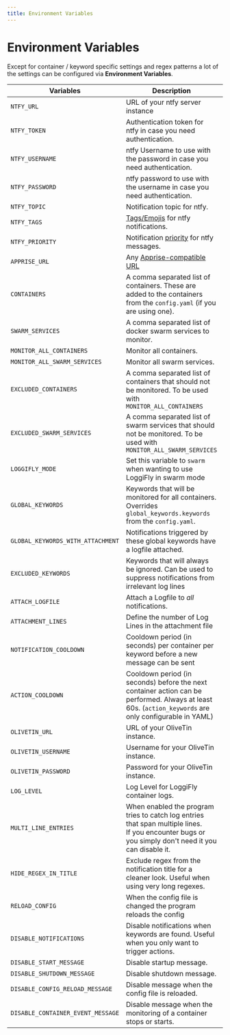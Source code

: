```yaml
---
title: Environment Variables
---
```


# Environment Variables

Except for container / keyword specific settings and regex patterns a lot of the settings can be configured via **Environment Variables**.


| Variables                         | Description                                              | Default  |
|-----------------------------------|----------------------------------------------------------|----------|
| `NTFY_URL`                      | URL of your ntfy server instance                           | _N/A_    |
| `NTFY_TOKEN`                    | Authentication token for ntfy in case you need authentication.      | _N/A_    |
| `NTFY_USERNAME`                 | ntfy Username to use with the password in case you need authentication.             | _N/A_    |
| `NTFY_PASSWORD`                 | ntfy password to use with the username in case you need authentication.             | _N/A_    |
| `NTFY_TOPIC`                    | Notification topic for ntfy.                               | _N/A_  |
| `NTFY_TAGS`                     | [Tags/Emojis](https://docs.ntfy.sh/emojis/) for ntfy notifications. | kite,mag  |
| `NTFY_PRIORITY`                 | Notification [priority](https://docs.ntfy.sh/publish/?h=priori#message-priority) for ntfy messages.                 | 3 / default |
| `APPRISE_URL`                   | Any [Apprise-compatible URL](https://github.com/caronc/apprise/wiki)  | _N/A_    |
| `CONTAINERS`                    | A comma separated list of containers. These are added to the containers from the `config.yaml` (if you are using one).| _N/A_     |
| `SWARM_SERVICES`              |  A comma separated list of docker swarm services to monitor. | _N/A_     |
| `MONITOR_ALL_CONTAINERS`      | Monitor all containers. | False     |
| `MONITOR_ALL_SWARM_SERVICES`  | Monitor all swarm services. | False     |
| `EXCLUDED_CONTAINERS`         | A comma separated list of containers that should not be monitored. To be used with `MONITOR_ALL_CONTAINERS` | _N/A_     |
| `EXCLUDED_SWARM_SERVICES`     | A comma separated list of swarm services that should not be monitored. To be used with `MONITOR_ALL_SWARM_SERVICES` | _N/A_     |
| `LOGGIFLY_MODE`              | Set this variable to `swarm` when wanting to use LoggiFly in swarm mode | _N/A_     |
| `GLOBAL_KEYWORDS`       | Keywords that will be monitored for all containers. Overrides `global_keywords.keywords` from the `config.yaml`.| _N/A_     |
| `GLOBAL_KEYWORDS_WITH_ATTACHMENT`| Notifications triggered by these global keywords have a logfile attached. | _N/A_     |
| `EXCLUDED_KEYWORDS`       | Keywords that will always be ignored. Can be used to suppress notifications from irrelevant log lines | _N/A_     |
| `ATTACH_LOGFILE`                | Attach a Logfile to *all* notifications. | True    |
| `ATTACHMENT_LINES`              | Define the number of Log Lines in the attachment file     | 20     |
| `NOTIFICATION_COOLDOWN`         | Cooldown period (in seconds) per container per keyword before a new message can be sent  | 5        | 
| `ACTION_COOLDOWN`         | Cooldown period (in seconds) before the next container action can be performed. Always at least 60s. (`action_keywords` are only configurable in YAML)  | 300        |
| `OLIVETIN_URL`         | URL of your OliveTin instance. | _N/A_        |
| `OLIVETIN_USERNAME`         | Username for your OliveTin instance. | _N/A_        |
| `OLIVETIN_PASSWORD`         | Password for your OliveTin instance. | _N/A_        |
| `LOG_LEVEL`                     | Log Level for LoggiFly container logs.                    | INFO     |
| `MULTI_LINE_ENTRIES`            | When enabled the program tries to catch log entries that span multiple lines.<br>If you encounter bugs or you simply don't need it you can disable it.| True     |
| `HIDE_REGEX_IN_TITLE`         | Exclude regex from the notification title for a cleaner look. Useful when using very long regexes.| False     |
| `RELOAD_CONFIG`               | When the config file is changed the program reloads the config | True  |
| `DISABLE_NOTIFICATIONS`       | Disable notifications when keywords are found. Useful when you only want to trigger actions.                                  | False     |
| `DISABLE_START_MESSAGE`          | Disable startup message.                                  | False     |
| `DISABLE_SHUTDOWN_MESSAGE`       | Disable shutdown message.                                 | False     |
| `DISABLE_CONFIG_RELOAD_MESSAGE`       | Disable message when the config file is reloaded.| False     |
| `DISABLE_CONTAINER_EVENT_MESSAGE`       | Disable message when the monitoring of a container stops or starts.| False     |

